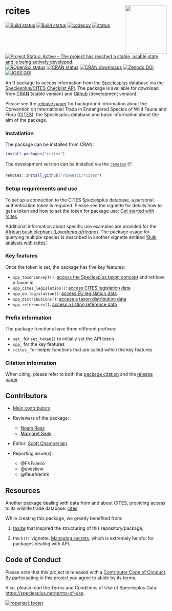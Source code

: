 # rcites <img src="man/figures/rcites_logo.png" width="130" height="150" align="right"/>

[![Build status](https://travis-ci.org/ropensci/rcites.svg?branch=master)](https://travis-ci.org/ropensci/rcites)
[![Build status](https://ci.appveyor.com/api/projects/status/kgimo4v7rvtpkp5e?svg=true)](https://ci.appveyor.com/project/KevCaz/rcites-mo3vb)
[![codecov](https://codecov.io/gh/ropensci/rcites/branch/master/graph/badge.svg)](https://codecov.io/gh/ropensci/rcites)
[![status](https://tinyverse.netlify.com/badge/rcites)](https://CRAN.R-project.org/package=rcites)
[![Project Status: Active – The project has reached a stable, usable state and is being actively developed.](https://www.repostatus.org/badges/latest/active.svg)](https://www.repostatus.org/#active)
[![ROpenSci status](https://badges.ropensci.org/244_status.svg)](https://github.com/ropensci/onboarding/issues/244)
[![CRAN status](https://www.r-pkg.org/badges/version/rcites)](https://CRAN.R-project.org/package=rcites)
[![CRAN downloads](https://cranlogs.r-pkg.org/badges/grand-total/rcites)](https://cran.r-project.org/package=rcites)
[![Zenodo DOI](https://zenodo.org/badge/113842199.svg)](https://zenodo.org/badge/latestdoi/113842199)
[![JOSS DOI](http://joss.theoj.org/papers/10.21105/joss.01091/status.svg)](https://doi.org/10.21105/joss.01091)


An R package to access information from the [Speciesplus](https://speciesplus.net/) database via the [Speciesplus/CITES Checklist API](https://api.speciesplus.net/documentation/v1.html). The package is available for download from [CRAN](https://cran.r-project.org/package=rcites) (stable version) and [Github](https://github.com/ropensci/rcites) (development version).

Please see the [release paper](https://doi.org/10.21105/joss.01091) for background information about the Convention on International Trade in Endangered Species of Wild Fauna and Flora ([CITES](https://cites.org)), the Speciesplus database and basic information about the aim of the package.


### Installation

The package can be installed from CRAN:

```R
install.packages("rcites")
```

The development version can be installed via the [`remotes`](https://CRAN.R-project.org/package=remotes) :package:

```R
remotes::install_github("ropensci/rcites")
```


### Setup requirements and use

To set up a connection to the CITES Speciesplus database, a personal authentication
token is required. Please see the vignette for details how to get a token and
how to set the token for package use: [Get started with rcites](https://docs.ropensci.org/rcites/articles/a_get_started.html)

Additional information about specific use examples are provided for the
[African bush elephant (*Loxodonta africana*)](https://docs.ropensci.org/rcites/articles/b_elephant.html).
The package usage for querying multiple species is described in another
vignette entitled ['Bulk analysis with rcites'](https://docs.ropensci.org/rcites/articles/c_bulk_analysis.html).


### Key features

Once the token is set, the package has five key features:

- `spp_taxonconcept()`: [access the Speciesplus taxon concept](https://api.speciesplus.net/documentation/v1/taxon_concepts/index.html) and retrieve a taxon id
- `spp_cites_legislation()`: [access CITES legislation data](https://api.speciesplus.net/documentation/v1/cites_legislation/index.html)
- `spp_eu_legislation()`: [access EU legislation data](https://api.speciesplus.net/documentation/v1/eu_legislation/index.html)
- `spp_distributions()`: [access a taxon distribution data](https://api.speciesplus.net/documentation/v1/distributions/index.html)
- `spp_references()`: [access a listing reference data](https://api.speciesplus.net/documentation/v1/references/index.html)


### Prefix information

The package functions have three different prefixes:

- `set_` for `set_token()` to initially set the API token
- `spp_` for the key features
- `rcites_` for helper functions that are called within the key features


### Citation information

When citing, please refer to both the [package citation](https://docs.ropensci.org/rcites/authors.html) and the [release paper](https://doi.org/10.21105/joss.01091).


## Contributors

- [Main contributors](https://github.com/ropensci/rcites/graphs/contributors)

- Reviewers of the package:
  - [Noam Ross](https://github.com/noamross)
  - [Margaret Siple](https://github.com/mcsiple)

- Editor: [Scott Chamberlain](https://github.com/sckott)

- Reporting issue(s):
  - @FVFaleiro
  - @eveskew
  - @fleurhierink



## Resources

Another package dealing with data from and about CITES, providing access to its
wildlife trade database: [cites](https://github.com/ecohealthalliance/cites/)

While creating this package, we greatly benefited from:

1. [taxize](https://github.com/ropensci/taxize) that inspired the structuring of this repository/package;

2. the `httr` vignette: [Managing secrets](https://CRAN.R-project.org/package=httr/vignettes/secrets.html), which is extremely helpful for packages dealing with API.



## Code of Conduct

Please note that this project is released with a [Contributor Code of Conduct](https://docs.ropensci.org/rcites/CONDUCT.html).
By participating in this project you agree to abide by its terms.

Also, please read the Terms and Conditions of Use of Speciesplus Data:
https://speciesplus.net/terms-of-use.


[![ropensci_footer](https://ropensci.org/public_images/ropensci_footer.png)](https://ropensci.org)